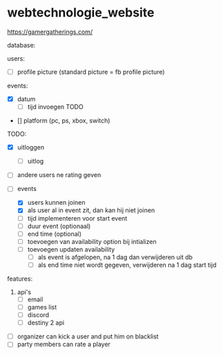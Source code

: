# webtechnologie_website
https://gamergatherings.com/

database: 

   users:
- [ ] profile picture (standard picture = fb profile picture)
   
events:

- [x] datum
   - [ ] tijd invoegen TODO
- [] platform (pc, ps, xbox, switch)



TODO:
- [x] uitloggen
  - [ ] uitlog
- [ ] andere users ne rating geven

- [ ] events
   - [x] users kunnen joinen
   - [x] als user al in event zit, dan kan hij niet joinen
   - [ ] tijd implementeren voor start event
   - [ ] duur event (optionaal)
   - [ ] end time (optional)
   - [ ] toevoegen van availability option bij intializen
   - [ ] toevoegen updaten availability
      - [ ] als event is afgelopen, na 1 dag dan verwijderen uit db
      - [ ] als end time niet wordt gegeven, verwijderen na 1 dag start tijd

features:
1. api's
   - [ ] email
   - [ ] games list
   - [ ] discord
   - [ ] destiny 2 api
- [ ] organizer can kick a user and put him on blacklist
- [ ] party members can rate a player
